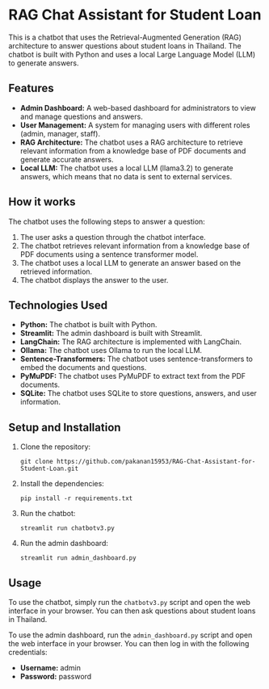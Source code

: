 # RAG Chat Assistant for Student Loan

This is a chatbot that uses the Retrieval-Augmented Generation (RAG) architecture to answer questions about student loans in Thailand. The chatbot is built with Python and uses a local Large Language Model (LLM) to generate answers.

## Features

*   **Admin Dashboard:** A web-based dashboard for administrators to view and manage questions and answers.
*   **User Management:** A system for managing users with different roles (admin, manager, staff).
*   **RAG Architecture:** The chatbot uses a RAG architecture to retrieve relevant information from a knowledge base of PDF documents and generate accurate answers.
*   **Local LLM:** The chatbot uses a local LLM (llama3.2) to generate answers, which means that no data is sent to external services.

## How it works

The chatbot uses the following steps to answer a question:

1.  The user asks a question through the chatbot interface.
2.  The chatbot retrieves relevant information from a knowledge base of PDF documents using a sentence transformer model.
3.  The chatbot uses a local LLM to generate an answer based on the retrieved information.
4.  The chatbot displays the answer to the user.

## Technologies Used

*   **Python:** The chatbot is built with Python.
*   **Streamlit:** The admin dashboard is built with Streamlit.
*   **LangChain:** The RAG architecture is implemented with LangChain.
*   **Ollama:** The chatbot uses Ollama to run the local LLM.
*   **Sentence-Transformers:** The chatbot uses sentence-transformers to embed the documents and questions.
*   **PyMuPDF:** The chatbot uses PyMuPDF to extract text from the PDF documents.
*   **SQLite:** The chatbot uses SQLite to store questions, answers, and user information.

## Setup and Installation

1.  Clone the repository:
    ```
    git clone https://github.com/pakanan15953/RAG-Chat-Assistant-for-Student-Loan.git
    ```
2.  Install the dependencies:
    ```
    pip install -r requirements.txt
    ```
3.  Run the chatbot:
    ```
    streamlit run chatbotv3.py
    ```
4.  Run the admin dashboard:
    ```
    streamlit run admin_dashboard.py
    ```

## Usage

To use the chatbot, simply run the `chatbotv3.py` script and open the web interface in your browser. You can then ask questions about student loans in Thailand.

To use the admin dashboard, run the `admin_dashboard.py` script and open the web interface in your browser. You can then log in with the following credentials:

*   **Username:** admin
*   **Password:** password
